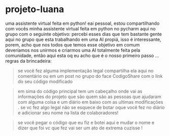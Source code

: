 # projeto-luana
uma assistente virtual feita em python!
eai pessoal, estou compartilhando com vocês minha assistente virtual feita em python no pycharm aqui no grupo com o seguinte objetivo:
percebi esses dias que tem bastante gente aqui no grupo que esta trabalhando em uma AI propiá, isso é interessante, porem, acho que 
nos todos que temos esse objetivo em comum deveríamos nos unirmos e criarmos uma AI totalmente feita pela comunidade, 
então aqui esta oq eu acho que é o nosso primeiro passo ...
regras da brincadeira:
>se você fez alguma implementação legal compartilha ela aqui no comentário ou em um post no grupo do face CodigoShare com o link do seu 
código modificado 

>em sima do código principal tem um cabeçalho onde vai as informações do projeto que são quem são as pessoas que ajudaram com alguma 
coisa e um diário em baixo com as ultimas modificações . se vc fez algo legal não se esquece de botar oque você fez no diário e adicionar 
seu nome na lista de colaboradores!

>se você pegar o código que eu fiz e botei aqui e mudar o nome e dizer que foi vc que fez vai ser um ato de extrema cuzisse !
